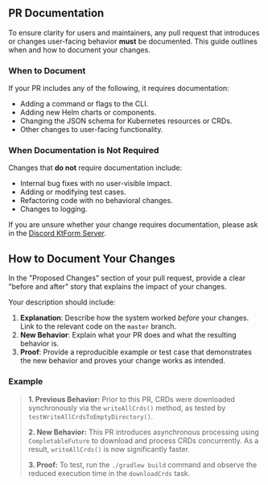 ## PR Documentation

To ensure clarity for users and maintainers, any pull request that introduces or changes user-facing behavior **must** be documented. This guide outlines when and how to document your changes.

### When to Document

If your PR includes any of the following, it requires documentation:

* Adding a command or flags to the CLI.
* Adding new Helm charts or components.
* Changing the JSON schema for Kubernetes resources or CRDs.
* Other changes to user-facing functionality.

### When Documentation is Not Required

Changes that **do not** require documentation include:

* Internal bug fixes with no user-visible impact.
* Adding or modifying test cases.
* Refactoring code with no behavioral changes.
* Changes to logging.

If you are unsure whether your change requires documentation, please ask in the [Discord KtForm Server](https://discord.gg/s3jyDg5SR6).

## How to Document Your Changes

In the "Proposed Changes" section of your pull request, provide a clear "before and after" story that explains the impact of your changes.

Your description should include:

1.  **Explanation**: Describe how the system worked *before* your changes. Link to the relevant code on the `master` branch.
2.  **New Behavior**: Explain what your PR does and what the resulting behavior is.
3.  **Proof**: Provide a reproducible example or test case that demonstrates the new behavior and proves your change works as intended.

### Example

> **1. Previous Behavior:**
> Prior to this PR, CRDs were downloaded synchronously via the `writeAllCrds()` method, as tested by `testWriteAllCrdsToEmptyDirectory()`.
>
> **2. New Behavior:**
> This PR introduces asynchronous processing using `CompletableFuture` to download and process CRDs concurrently. As a result, `writeAllCrds()` is now significantly faster.
>
> **3. Proof:**
> To test, run the `./gradlew build` command and observe the reduced execution time in the `downloadCrds` task.